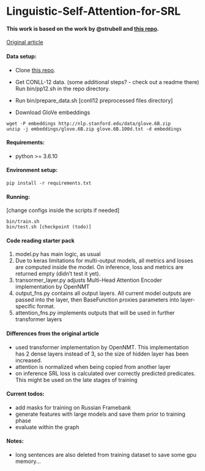 # Linguistic-Self-Attention-for-SRL

#### This work is based on the work by @strubell and [this repo](https://github.com/strubell/LISA). 

[Original article](https://arxiv.org/abs/1804.08199)


#### Data setup:

- Clone [this repo](https://github.com/iesl/conll2012-preprocess-parsing/tree/master/bin).

- Get CONLL-12 data. (some additional steps? - check out a readme there) Run bin/pp12.sh in the repo directory.

- Run bin/prepare_data.sh [conll12 preprocessed files directory] 

- Download GloVe embeddings
```
wget -P embeddings http://nlp.stanford.edu/data/glove.6B.zip
unzip -j embeddings/glove.6B.zip glove.6B.100d.txt -d embeddings
```

#### Requirements:

- python >= 3.6.10


#### Environment setup:

```
pip install -r requirements.txt
```

#### Running:

[change configs inside the scripts if needed]
```
bin/train.sh
bin/test.sh [checkpoint (todo)]
```

#### Code reading starter pack
1. model.py has main logic, as usual
2. Due to keras limitations for multi-output models, all metrics and
losses are computed inside the model.
On inference, loss and metrics are returned empty (didn’t test it yet).
3. transormer_layer.py adjusts Multi-Head Attention Encoder
implementation by OpenNMT
4. output_fns.py contains all output layers. All current model
outputs are passed into the layer, then BaseFunction proxies
parameters into layer-specific format.
5. attention_fns.py implements outputs that will be used in
further transformer layers


#### Differences from the original article
- used transformer implementation by OpenNMT. This implementation has
2 dense layers instead of 3, so the size of hidden layer has been
increased. 
- attention is normalized when being copied from another layer
- on inference SRL loss is calculated over correctly predicted predicates.
This might be used on the late stages of training

#### Current todos:
- add masks for training on Russian Framebank
- generate features with large models and save them prior to training phase
- evaluate within the graph

#### Notes:
- long sentences are also deleted from training dataset to save some gpu memory...